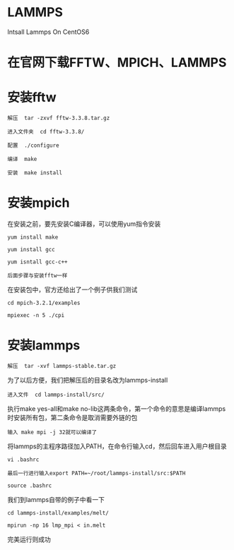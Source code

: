 # LAMMPS
Intsall Lammps On CentOS6
# 在官网下载FFTW、MPICH、LAMMPS
# 安装fftw
```
解压  tar -zxvf fftw-3.3.8.tar.gz

进入文件夹  cd fftw-3.3.8/

配置  ./configure

编译  make

安装  make install
```
# 安装mpich
在安装之前，要先安装C编译器，可以使用yum指令安装
```
yum install make  

yum install gcc   

yum isntall gcc-c++ 

后面步骤与安装fftw一样
```
在安装包中，官方还给出了一个例子供我们测试
```
cd mpich-3.2.1/examples

mpiexec -n 5 ./cpi
```
# 安装lammps
```
解压  tar -xvf lammps-stable.tar.gz
```
为了以后方便，我们把解压后的目录名改为lammps-install
```
进入文件  cd lammps-install/src/
```
执行make yes-all和make no-lib这两条命令，第一个命令的意思是编译lammps时安装所有包，第二条命令是取消需要外链的包
```
输入 make mpi -j 32就可以编译了
```
将lammps的主程序路径加入PATH，在命令行输入cd，然后回车进入用户根目录
```
vi .bashrc

最后一行进行输入export PATH=~/root/lammps-install/src:$PATH

source .bashrc
```
我们到lammps自带的例子中看一下
```
cd lammps-install/examples/melt/

mpirun -np 16 lmp_mpi < in.melt
```
完美运行则成功

